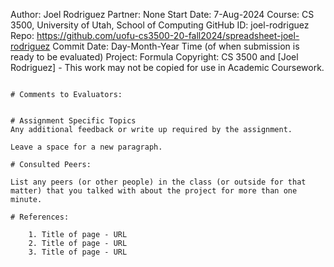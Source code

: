 ﻿Author:     Joel Rodriguez
Partner:    None
Start Date: 7-Aug-2024
Course:     CS 3500, University of Utah, School of Computing
GitHub ID:  joel-rodriguez
Repo:      https://github.com/uofu-cs3500-20-fall2024/spreadsheet-joel-rodriguez
Commit Date: Day-Month-Year Time (of when submission is ready to be evaluated)
Project:   Formula
Copyright:  CS 3500 and [Joel Rodriguez] - This work may not be copied for use in Academic Coursework.
```

# Comments to Evaluators:


# Assignment Specific Topics
Any additional feedback or write up required by the assignment.

Leave a space for a new paragraph.

# Consulted Peers:

List any peers (or other people) in the class (or outside for that matter) that you talked with about the project for more than one minute.

# References:

    1. Title of page - URL
    2. Title of page - URL
    3. Title of page - URL

